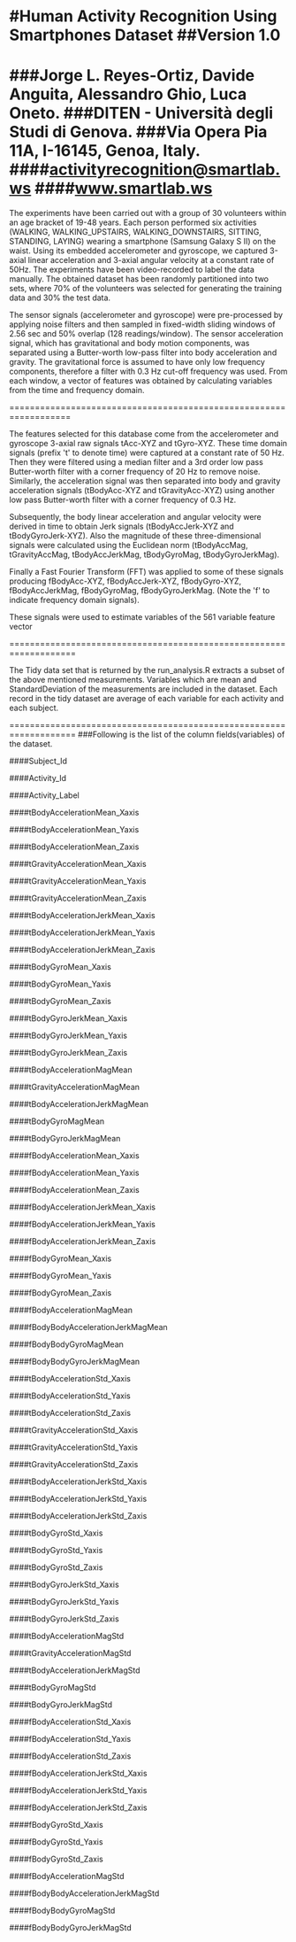 #Human Activity Recognition Using Smartphones Dataset
##Version 1.0
==================================================================
###Jorge L. Reyes-Ortiz, Davide Anguita, Alessandro Ghio, Luca Oneto.
###DITEN - Università degli Studi di Genova.
###Via Opera Pia 11A, I-16145, Genoa, Italy.
####activityrecognition@smartlab.ws
####www.smartlab.ws
==================================================================

The experiments have been carried out with a group of 30 volunteers within an age bracket of 19-48 years.
Each person performed six activities (WALKING, WALKING_UPSTAIRS, WALKING_DOWNSTAIRS, SITTING, STANDING, LAYING) wearing a smartphone 
(Samsung Galaxy S II) on the waist. Using its embedded accelerometer and gyroscope, we captured 3-axial linear acceleration and 3-axial angular velocity 
at a constant rate of 50Hz. The experiments have been video-recorded to label the data manually. The obtained dataset has been randomly 
partitioned into two sets, where 70% of the volunteers was selected for generating the training data and 30% the test data. 

The sensor signals (accelerometer and gyroscope) were pre-processed by applying noise filters and then sampled in fixed-width sliding windows 
of 2.56 sec and 50% overlap (128 readings/window). The sensor acceleration signal, which has gravitational and body motion components, 
was separated using a Butter-worth low-pass filter into body acceleration and gravity. The gravitational force is assumed to have only low 
frequency components, therefore a filter with 0.3 Hz cut-off frequency was used. From each window, a vector of features was obtained by 
calculating variables from the time and frequency domain.

==================================================================

The features selected for this database come from the accelerometer and gyroscope 3-axial raw signals tAcc-XYZ and tGyro-XYZ. These time domain signals 
(prefix 't' to denote time) were captured at a constant rate of 50 Hz. Then they were filtered using a median filter and a 3rd order low pass 
Butter-worth filter with a corner frequency of 20 Hz to remove noise. Similarly, the acceleration signal was then separated into body and 
gravity acceleration signals (tBodyAcc-XYZ and tGravityAcc-XYZ) using another low pass Butter-worth filter with a corner frequency of 0.3 Hz. 

Subsequently, the body linear acceleration and angular velocity were derived in time to obtain Jerk signals (tBodyAccJerk-XYZ and tBodyGyroJerk-XYZ). 
Also the magnitude of these three-dimensional signals were calculated using the Euclidean norm (tBodyAccMag, tGravityAccMag, tBodyAccJerkMag, tBodyGyroMag,
 tBodyGyroJerkMag). 

Finally a Fast Fourier Transform (FFT) was applied to some of these signals producing fBodyAcc-XYZ, fBodyAccJerk-XYZ, fBodyGyro-XYZ, 
fBodyAccJerkMag, fBodyGyroMag, fBodyGyroJerkMag. (Note the 'f' to indicate frequency domain signals). 

These signals were used to estimate variables of the 561 variable feature vector 


===================================================================

The Tidy data set that is returned by the run_analysis.R extracts a subset of the above mentioned measurements.
Variables which are mean and StandardDeviation of the measurements are included in the dataset.
Each record in the tidy dataset are average of each variable for each activity and each subject. 

===================================================================
###Following is the list of the column fields(variables) of the dataset.

####Subject_Id






####Activity_Id






####Activity_Label






####tBodyAccelerationMean_Xaxis






####tBodyAccelerationMean_Yaxis






####tBodyAccelerationMean_Zaxis






####tGravityAccelerationMean_Xaxis






####tGravityAccelerationMean_Yaxis






####tGravityAccelerationMean_Zaxis






####tBodyAccelerationJerkMean_Xaxis






####tBodyAccelerationJerkMean_Yaxis






####tBodyAccelerationJerkMean_Zaxis






####tBodyGyroMean_Xaxis






####tBodyGyroMean_Yaxis





####tBodyGyroMean_Zaxis





####tBodyGyroJerkMean_Xaxis





####tBodyGyroJerkMean_Yaxis





####tBodyGyroJerkMean_Zaxis





####tBodyAccelerationMagMean





####tGravityAccelerationMagMean





####tBodyAccelerationJerkMagMean





####tBodyGyroMagMean





####tBodyGyroJerkMagMean





####fBodyAccelerationMean_Xaxis






####fBodyAccelerationMean_Yaxis






####fBodyAccelerationMean_Zaxis






####fBodyAccelerationJerkMean_Xaxis






####fBodyAccelerationJerkMean_Yaxis






####fBodyAccelerationJerkMean_Zaxis






####fBodyGyroMean_Xaxis






####fBodyGyroMean_Yaxis






####fBodyGyroMean_Zaxis






####fBodyAccelerationMagMean






####fBodyBodyAccelerationJerkMagMean







####fBodyBodyGyroMagMean






####fBodyBodyGyroJerkMagMean






####tBodyAccelerationStd_Xaxis






####tBodyAccelerationStd_Yaxis






####tBodyAccelerationStd_Zaxis






####tGravityAccelerationStd_Xaxis







####tGravityAccelerationStd_Yaxis






####tGravityAccelerationStd_Zaxis






####tBodyAccelerationJerkStd_Xaxis






####tBodyAccelerationJerkStd_Yaxis






####tBodyAccelerationJerkStd_Zaxis






####tBodyGyroStd_Xaxis






####tBodyGyroStd_Yaxis






####tBodyGyroStd_Zaxis






####tBodyGyroJerkStd_Xaxis







####tBodyGyroJerkStd_Yaxis







####tBodyGyroJerkStd_Zaxis







####tBodyAccelerationMagStd







####tGravityAccelerationMagStd







####tBodyAccelerationJerkMagStd







####tBodyGyroMagStd







####tBodyGyroJerkMagStd







####fBodyAccelerationStd_Xaxis







####fBodyAccelerationStd_Yaxis






####fBodyAccelerationStd_Zaxis







####fBodyAccelerationJerkStd_Xaxis






####fBodyAccelerationJerkStd_Yaxis






####fBodyAccelerationJerkStd_Zaxis






####fBodyGyroStd_Xaxis






####fBodyGyroStd_Yaxis






####fBodyGyroStd_Zaxis






####fBodyAccelerationMagStd






####fBodyBodyAccelerationJerkMagStd






####fBodyBodyGyroMagStd






####fBodyBodyGyroJerkMagStd
